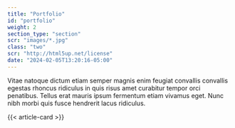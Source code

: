```yaml
---
title: "Portfolio"
id: "portfolio"
weight: 2
section_type: "section"
scr: "images/*.jpg"
class: "two"
scr: "http://html5up.net/license"
date: "2024-02-05T13:20:16-05:00"
---
```


Vitae natoque dictum etiam semper magnis enim feugiat convallis convallis egestas rhoncus ridiculus in quis risus amet curabitur tempor orci penatibus. Tellus erat mauris ipsum fermentum etiam vivamus eget. Nunc nibh morbi quis fusce hendrerit lacus ridiculus.

{{< article-card >}}